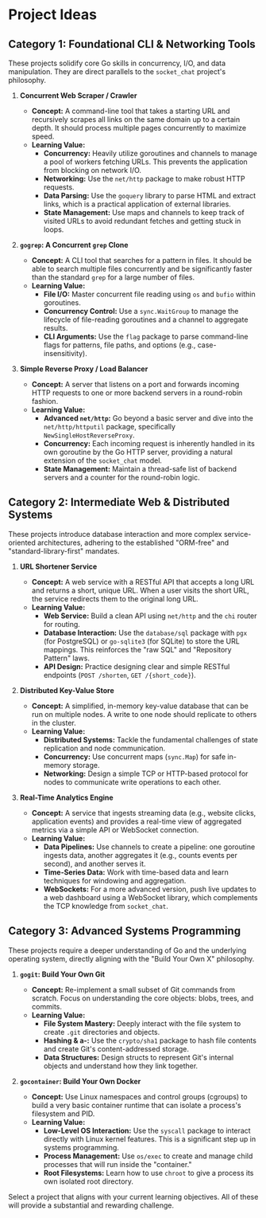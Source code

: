 # Project Ideas

## **Category 1: Foundational CLI & Networking Tools**

These projects solidify core Go skills in concurrency, I/O, and data manipulation. They are direct parallels to the `socket_chat` project's philosophy.

1. **Concurrent Web Scraper / Crawler**

   - **Concept:** A command-line tool that takes a starting URL and recursively scrapes all links on the same domain up to a certain depth. It should process multiple pages concurrently to maximize speed.
   - **Learning Value:**
     - **Concurrency:** Heavily utilize goroutines and channels to manage a pool of workers fetching URLs. This prevents the application from blocking on network I/O.
     - **Networking:** Use the `net/http` package to make robust HTTP requests.
     - **Data Parsing:** Use the `goquery` library to parse HTML and extract links, which is a practical application of external libraries.
     - **State Management:** Use maps and channels to keep track of visited URLs to avoid redundant fetches and getting stuck in loops.

2. **`gogrep`: A Concurrent `grep` Clone**

   - **Concept:** A CLI tool that searches for a pattern in files. It should be able to search multiple files concurrently and be significantly faster than the standard `grep` for a large number of files.
   - **Learning Value:**
     - **File I/O:** Master concurrent file reading using `os` and `bufio` within goroutines.
     - **Concurrency Control:** Use a `sync.WaitGroup` to manage the lifecycle of file-reading goroutines and a channel to aggregate results.
     - **CLI Arguments:** Use the `flag` package to parse command-line flags for patterns, file paths, and options (e.g., case-insensitivity).

3. **Simple Reverse Proxy / Load Balancer**
   - **Concept:** A server that listens on a port and forwards incoming HTTP requests to one or more backend servers in a round-robin fashion.
   - **Learning Value:**
     - **Advanced `net/http`:** Go beyond a basic server and dive into the `net/http/httputil` package, specifically `NewSingleHostReverseProxy`.
     - **Concurrency:** Each incoming request is inherently handled in its own goroutine by the Go HTTP server, providing a natural extension of the `socket_chat` model.
     - **State Management:** Maintain a thread-safe list of backend servers and a counter for the round-robin logic.

## **Category 2: Intermediate Web & Distributed Systems**

These projects introduce database interaction and more complex service-oriented architectures, adhering to the established "ORM-free" and "standard-library-first" mandates.

1. **URL Shortener Service**

   - **Concept:** A web service with a RESTful API that accepts a long URL and returns a short, unique URL. When a user visits the short URL, the service redirects them to the original long URL.
   - **Learning Value:**
     - **Web Service:** Build a clean API using `net/http` and the `chi` router for routing.
     - **Database Interaction:** Use the `database/sql` package with `pgx` (for PostgreSQL) or `go-sqlite3` (for SQLite) to store the URL mappings. This reinforces the "raw SQL" and "Repository Pattern" laws.
     - **API Design:** Practice designing clear and simple RESTful endpoints (`POST /shorten`, `GET /{short_code}`).

2. **Distributed Key-Value Store**

   - **Concept:** A simplified, in-memory key-value database that can be run on multiple nodes. A write to one node should replicate to others in the cluster.
   - **Learning Value:**
     - **Distributed Systems:** Tackle the fundamental challenges of state replication and node communication.
     - **Concurrency:** Use concurrent maps (`sync.Map`) for safe in-memory storage.
     - **Networking:** Design a simple TCP or HTTP-based protocol for nodes to communicate write operations to each other.

3. **Real-Time Analytics Engine**
   - **Concept:** A service that ingests streaming data (e.g., website clicks, application events) and provides a real-time view of aggregated metrics via a simple API or WebSocket connection.
   - **Learning Value:**
     - **Data Pipelines:** Use channels to create a pipeline: one goroutine ingests data, another aggregates it (e.g., counts events per second), and another serves it.
     - **Time-Series Data:** Work with time-based data and learn techniques for windowing and aggregation.
     - **WebSockets:** For a more advanced version, push live updates to a web dashboard using a WebSocket library, which complements the TCP knowledge from `socket_chat`.

## **Category 3: Advanced Systems Programming**

These projects require a deeper understanding of Go and the underlying operating system, directly aligning with the "Build Your Own X" philosophy.

1. **`gogit`: Build Your Own Git**

   - **Concept:** Re-implement a small subset of Git commands from scratch. Focus on understanding the core objects: blobs, trees, and commits.
   - **Learning Value:**
     - **File System Mastery:** Deeply interact with the file system to create `.git` directories and objects.
     - **Hashing & a-:** Use the `crypto/sha1` package to hash file contents and create Git's content-addressed storage.
     - **Data Structures:** Design structs to represent Git's internal objects and understand how they link together.

2. **`gocontainer`: Build Your Own Docker**
   - **Concept:** Use Linux namespaces and control groups (cgroups) to build a very basic container runtime that can isolate a process's filesystem and PID.
   - **Learning Value:**
     - **Low-Level OS Interaction:** Use the `syscall` package to interact directly with Linux kernel features. This is a significant step up in systems programming.
     - **Process Management:** Use `os/exec` to create and manage child processes that will run inside the "container."
     - **Root Filesystems:** Learn how to use `chroot` to give a process its own isolated root directory.

Select a project that aligns with your current learning objectives. All of these will provide a substantial and rewarding challenge.
